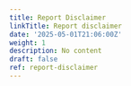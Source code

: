 ```yaml
---
title: Report Disclaimer
linkTitle: Report disclaimer
date: '2025-05-01T21:06:00Z'
weight: 1
description: No content
draft: false
ref: report-disclaimer
---
```


